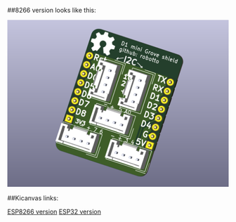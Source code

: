##8266 version looks like this:

![3D View of board](8266/3DView.png)

##Kicanvas links:

[ESP8266 version](https://kicanvas.org/?github=https%3A%2F%2Fgithub.com%2FRobotto%2FD1-mini-grove-shield/tree/main/8266)
[ESP32 version](https://kicanvas.org/?github=https%3A%2F%2Fgithub.com%2FRobotto%2FD1-mini-grove-shield/tree/main/32)
